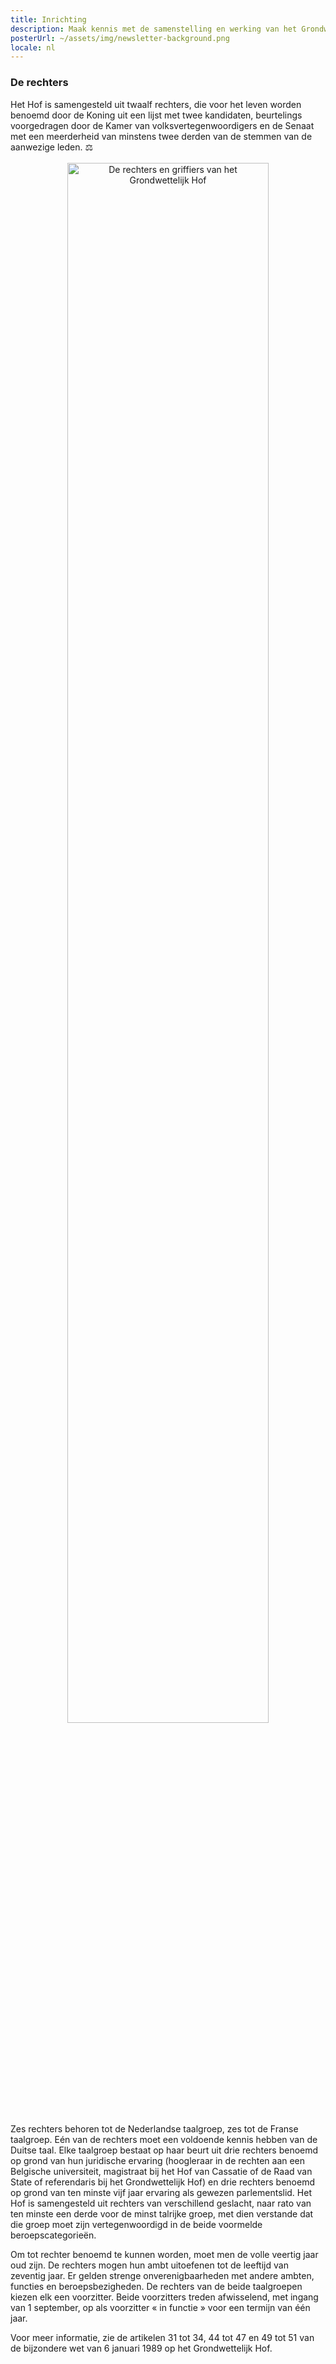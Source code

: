 ```yaml
---
title: Inrichting
description: Maak kennis met de samenstelling en werking van het Grondwettelijk Hof
posterUrl: ~/assets/img/newsletter-background.png
locale: nl
---
```


### De rechters

Het Hof is samengesteld uit twaalf rechters, die voor het leven worden benoemd door de Koning uit een lijst met twee kandidaten, beurtelings voorgedragen door de Kamer van volksvertegenwoordigers en de Senaat met een meerderheid van minstens twee derden van de stemmen van de aanwezige leden. ⚖️
<br>
<br>
<img src="/img/Y-0050.jpg" alt="De rechters en griffiers van het Grondwettelijk Hof" width="3000" height="2000" style="display:block;margin-left:auto;margin-right:auto;width:80%;height:auto;text-align:center;" />
<br>
Zes rechters behoren tot de Nederlandse taalgroep, zes tot de Franse taalgroep. Eén van de rechters moet een voldoende kennis hebben van de Duitse taal. Elke taalgroep bestaat op haar beurt uit drie rechters benoemd op grond van hun juridische ervaring (hoogleraar in de rechten aan een Belgische universiteit, magistraat bij het Hof van Cassatie of de Raad van State of referendaris bij het Grondwettelijk Hof) en drie rechters benoemd op grond van ten minste vijf jaar ervaring als gewezen parlementslid. Het Hof is samengesteld uit rechters van verschillend geslacht, naar rato van ten minste een derde voor de minst talrijke groep, met dien verstande dat die groep moet zijn vertegenwoordigd in de beide voormelde beroepscategorieën.

Om tot rechter benoemd te kunnen worden, moet men de volle veertig jaar oud zijn. De rechters mogen hun ambt uitoefenen tot de leeftijd van zeventig jaar. Er gelden strenge onverenigbaarheden met andere ambten, functies en beroepsbezigheden. De rechters van de beide taalgroepen kiezen elk een voorzitter. Beide voorzitters treden afwisselend, met ingang van 1 september, op als voorzitter « in functie » voor een termijn van één jaar.

Voor meer informatie, zie de artikelen 31 tot 34, 44 tot 47 en 49 tot 51 van de bijzondere wet van 6 januari 1989 op het Grondwettelijk Hof.
